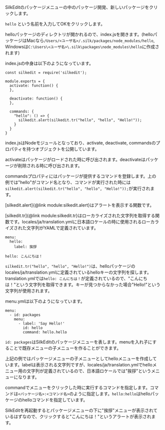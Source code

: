 SilkEditのパッケージメニューの中のパッケージ開発、新しいパッケージをクリックします。

```hello``` という名前を入力してOKをクリックします。

helloパッケージのディレクトリが開かれるので、index.jsを開きます。(helloパッケージはMacなら```/Users/<ユーザ名>/.silk/packages/node_modules/hello```, Windowsは```C:\Users\<ユーザ名>\.silk\packages\node_modules\hello```に作成されます)

index.jsの中身は以下のようになっています。

```
const silkedit = require('silkedit');

module.exports = {
  activate: function() {
  },

  deactivate: function() {
  },

  commands: {
    "hello": () => {
      silkedit.alert(silkedit.tr("hello", "hello", "Hello!"));
    }
  }
}
```

index.jsはNodeモジュールとなっており、activate, deactivate, commandsのプロパティを持つオブジェクトを公開しています。

activateはパッケージがロードされた時に呼び出されます。deactivateはパッケージが削除される時に呼び出されます。

commandsプロパティにはパッケージが提供するコマンドを登録します。上の例では"hello"がコマンド名となり、コマンドが実行された時には```silkedit.alert(silkedit.tr("hello", "hello", "Hello!"));```が実行されます。

[silkedit.alert]{@link module:silkedit.alert}はアラートを表示する関数です。

[silkedit.tr]{@link module:silkedit.tr}はローカライズされた文字列を取得する関数です。locales/ja/translation.ymlに日本語ロケールの時に使用されるローカライズされた文字列がYAMLで定義されています。

```
menu:
  hello:
    label: 挨拶

hello: こんにちは！
```

```silkedit.tr("hello", "hello", "Hello!")```は、helloパッケージのlocales/ja/translation.ymlに定義されているhelloキーの文字列を探します。translation.ymlでは```hello: こんにちは！```が定義されているので、"こんにちは！"という文字列を取得できます。キーが見つからなかった場合"Hello!"という文字列が使用されます。


menu.ymlは以下のようになっています。

```
menu:
  - id: packages
    menu:
      - label: 'Say Hello!'
        id: hello
        command: hello.hello
```

```id: packages```はSilkEditのパッケージメニューを表します。menuを入れ子にすることで既存メニューの子メニューを作ることができます。

上記の例ではパッケージメニューの子メニューとしてhelloメニューを作成しています。labelは表示される文字列ですが、locales/ja/translation.ymlでhelloメニュー用の文字列が定義されているので、日本語ロケールでは"挨拶"というメニューになります。

commandでメニューをクリックした時に実行するコマンドを指定します。コマンドは```<パッケージ名>:<コマンド名>```のように指定します。```hello:hello```はhelloパッケージのhelloコマンドを指定しています。

SilkEditを再起動するとパッケージメニューの下に"挨拶"メニューが表示されているはずなので、クリックすると"こんにちは！"というアラートが表示されます。